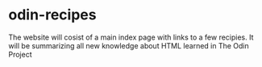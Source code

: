 # odin-recipes
The website will cosist of a main index page with links to a few recipies.
It will be summarizing all new knowledge about HTML learned in The Odin Project